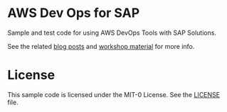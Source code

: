 # AWS Dev Ops for SAP

Sample and test code for using AWS DevOps Tools with SAP Solutions.  

See the related [blog posts](https://aws.amazon.com/blogs/awsforsap/) and [workshop material](https://basis-beyond-immersionday.workshop.aws/aws-devops.html) for more info.

# License

This sample code is licensed under the MIT-0 License. See the [LICENSE](LICENSE) file.  
